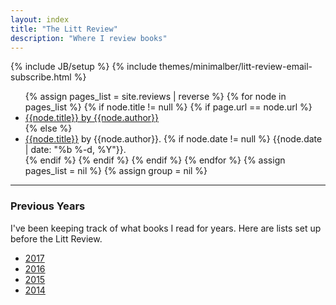 ```yaml
---
layout: index
title: "The Litt Review"
description: "Where I review books"
---
```

{% include JB/setup %}
{% include themes/minimalber/litt-review-email-subscribe.html %}

<ul class="litt-list">
{% assign pages_list = site.reviews | reverse %}
{% for node in pages_list %}
  {% if node.title != null %}
    {% if page.url == node.url %}
    <li class="active"><a href="{{ BASE_PATH }}{{node.url}}" class="active">{{node.title}} by {{node.author}}</a></li>
    {% else %}
    <li><a href="{{ BASE_PATH }}{{node.url}}">{{node.title}}</a> by {{node.author}}.
      {% if node.date != null %}
      <span class="date">{{node.date | date: "%b %-d, %Y"}}</span>.</li>
      {% endif %}
    {% endif %}
  {% endif %}
{% endfor %}
{% assign pages_list = nil %}
{% assign group = nil %}
</ul>

<hr />

### Previous Years

I've been keeping track of what books I read for years. Here are lists set up before the Litt Review.

- [2017](https://www.burntfen.com/books/2017)
- [2016](https://www.burntfen.com/2017-02-08/books-i-read-in-2016)
- [2015](https://www.burntfen.com/2015-12-29/books-i-read-in-2015)
- [2014](https://www.burntfen.com/2015-01-04/books-from-2014)
